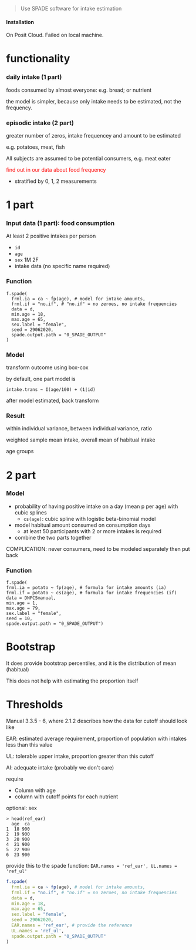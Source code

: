 > Use SPADE software for intake estimation

#### Installation

On Posit Cloud. Failed on local machine.



# functionality

### daily intake (1 part)

foods consumed by almost everyone: e.g. bread; or nutrient

the model is simpler, because only intake needs to be estimated, not the frequency.

### episodic intake (2 part)

greater number of zeros, intake frequencey and amount to be estimated

e.g. potatoes, meat, fish

All subjects are assumed to be potential consumers, e.g. meat eater





<span style = 'color:red'>find out in our data about food frequency</span>

- stratified by 0, 1, 2 measurements



# 1 part

### Input data (1 part): food consumption

At least 2 positive intakes per person 

- `id`
- `age` 
- `sex` 1M 2F
- intake data (no specific name required)



### Function

```{r}
f.spade(
  frml.ia = ca ~ fp(age), # model for intake amounts,
  frml.if = "no.if", # "no.if" = no zeroes, no intake frequencies
  data = d,
  min.age = 18,
  max.age = 65,
  sex.label = "female",
  seed = 29062020,
  spade.output.path = "0_SPADE_OUTPUT"
)
```





### Model

transform outcome using box-cox

by default, one part model is 

`intake.trans ~ I(age/100) + (1|id)`

after model estimated, back transform

### Result

within individual variance, between individual variance, ratio

weighted sample mean intake, overall mean of habitual intake 

age groups



# 2 part 

### Model

- probability of having positive intake on a day (mean p per age) with cubic splines
  - `cs(age)`: cubic spline with logistic beta-binomial model
- model habitual amount consumed on consumption days
  - at least 50 participants with 2 or more intakes is required
- combine the two parts together 

COMPLICATION: never consumers, need to be modeled separately then put back



### Function

```{r}
f.spade(
frml.ia = potato ~ fp(age), # formula for intake amounts (ia)
frml.if = potato ~ cs(age), # formula for intake frequencies (if)
data = DNFCSmanual,
min.age = 1,
max.age = 79,
sex.label = "female",
seed = 10,
spade.output.path = "0_SPADE_OUTPUT")
```



# Bootstrap



It does provide bootstrap percentiles, and it is the distribution of mean (habitual)

This does not help with estimating the proportion itself





# Thresholds



Manual 3.3.5 - 6, where 2.1.2 describes how the data for cutoff should look like

EAR: estimated average requirement, proportion of population with intakes less than this value

UL: tolerable upper intake, proportion greater than this cutoff 

AI: adequate intake (probably we don't care)

require

- Column with age
- column with cutoff points for each nutrient

optional: sex 



````
> head(ref_ear)
  age  ca
1  18 900
2  19 900
3  20 900
4  21 900
5  22 900
6  23 900
````

provide this to the spade function: `EAR.names = 'ref_ear', UL.names = 'ref_ul'`

```R
f.spade(
  frml.ia = ca ~ fp(age), # model for intake amounts,
  frml.if = "no.if", # "no.if" = no zeroes, no intake frequencies
  data = d,
  min.age = 18,
  max.age = 65,
  sex.label = "female",
  seed = 29062020,
  EAR.names = 'ref_ear', # provide the reference 
  UL.names = 'ref_ul',
  spade.output.path = "0_SPADE_OUTPUT"
)
```





